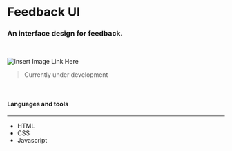 # Feedback UI
### An interface design for feedback. 
<br/>

![Insert Image Link Here]()

> Currently under development 

<br/>

#### Languages and tools 
---

* HTML
* CSS
* Javascript

